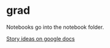 # grad

Notebooks go into the notebook folder.

[Story ideas on google docs](https://docs.google.com/document/d/1iqRc_7D6qBWPjp1qUBbMpPZUOzBNEdd7cOaokJ-Kwv0/edit)
